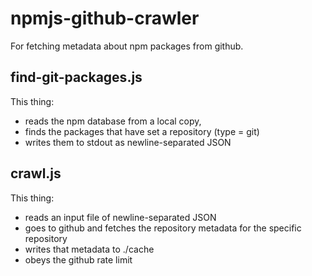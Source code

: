 # npmjs-github-crawler

For fetching metadata about npm packages from github.

## find-git-packages.js

This thing:

- reads the npm database from a local copy,
- finds the packages that have set a repository (type = git)
- writes them to stdout as newline-separated JSON

## crawl.js

This thing:

- reads an input file of newline-separated JSON
- goes to github and fetches the repository metadata for the specific repository
- writes that metadata to ./cache
- obeys the github rate limit

